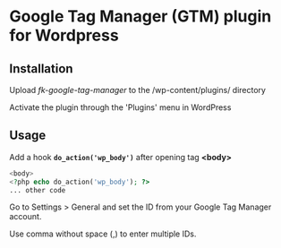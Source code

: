 # Google Tag Manager (GTM) plugin for Wordpress

## Installation
Upload *fk-google-tag-manager* to the /wp-content/plugins/ directory

Activate the plugin through the 'Plugins' menu in WordPress

## Usage

Add a hook **`do_action('wp_body')`** after opening tag **&lt;body&gt;**

```php
<body>
<?php echo do_action('wp_body'); ?>
... other code
```

Go to Settings > General and set the ID from your Google Tag Manager account.

Use comma without space (,) to enter multiple IDs.
